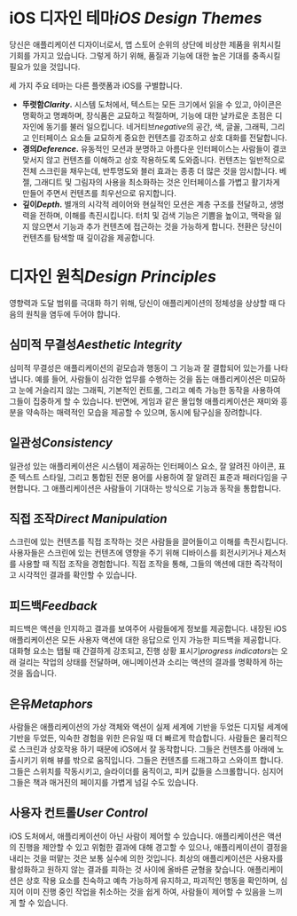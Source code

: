# iOS 디자인 테마*iOS Design Themes*

당신은 애플리케이션 디자이너로서, 앱 스토어 순위의 상단에 비상한 제품을 위치시킬 기회를 가지고 있습니다. 그렇게 하기 위해, 품질과 기능에 대한 높은 기대를 충족시킬 필요가 있을 것입니다.

세 가지 주요 테마는 다른 플랫폼과 iOS를 구별합니다.

- **뚜렷함*Clarity*.** 시스템 도처에서, 텍스트는 모든 크기에서 읽을 수 있고, 아이콘은 명확하고 명쾌하며, 장식품은 교묘하고 적절하며, 기능에 대한 날카로운 초점은 디자인에 동기를 불러 일으킵니다. 네거티브*negative*의 공간, 색, 글꼴, 그래픽, 그리고 인터페이스 요소들 교묘하게 중요한 컨텐츠를 강조하고 상호 대화를 전달합니다.
- **경의*Deference*.** 유동적인 모션과 분명하고 아름다운 인터페이스는 사람들이 결코 맞서지 않고 컨텐츠를 이해하고 상호 작용하도록 도와줍니다. 컨텐츠는 일반적으로 전체 스크린을 채우는데, 반투명도와 블러 효과는 종종 더 많은 것을 암시합니다. 베젤, 그래디트 및 그림자의 사용을 최소화하는 것은 인터페이스를 가볍고 활기차게 만들어 주면서 컨텐츠를 최우선으로 유지합니다.
- **깊이*Depth*.** 별개의 시각적 레이어와 현실적인 모션은 계층 구조를 전달하고, 생명력을 전하며, 이해를 촉진시킵니다. 터치 및 검색 기능은 기쁨을 높이고, 맥락을 잃지 않으면서 기능과 추가 컨텐츠에 접근하는 것을 가능하게 합니다. 전환은 당신이 컨텐츠를 탐색할 때 깊이감을 제공합니다.

# 디자인 원칙*Design Principles*

영향력과 도달 범위를 극대화 하기 위해, 당신이 애플리케이션의 정체성을 상상할 때 다음의 원칙을 염두에 두어야 합니다.

## 심미적 무결성*Aesthetic Integrity*

심미적 무결성은 애플리케이션의 겉모습과 행동이 그 기능과 잘 결합되어 있는가를 나타냅니다. 예를 들어, 사람들이 심각한 업무를 수행하는 것을 돕는 애플리케이션은 미묘하고 눈에 거슬리지 않는 그래픽, 기본적인 컨트롤, 그리고 예측 가능한 동작을 사용하여 그들이 집중하게 할 수 있습니다. 반면에, 게임과 같은 몰입형 애플리케이션은 재미와 흥분을 약속하는 매력적인 모습을 제공할 수 있으며, 동시에 탐구심을 장려합니다.

## 일관성*Consistency*

일관성 있는 애플리케이션은 시스템이 제공하는 인터페이스 요소, 잘 알려진 아이콘, 표준 텍스트 스타일, 그리고 통합된 전문 용어를 사용하여 잘 알려진 표준과 패러다임을 구현합니다. 그 애플리케이션은 사람들이 기대하는 방식으로 기능과 동작을 통합합니다.

## 직접 조작*Direct Manipulation*

스크린에 있는 컨텐츠를 직접 조작하는 것은 사람들을 끌어들이고 이해를 촉진시킵니다. 사용자들은 스크린에 있는 컨텐츠에 영향을 주기 위해 디바이스를 회전시키거나 제스처를 사용할 때 직접 조작을 경험합니다. 직접 조작을 통해, 그들의 액션에 대한 즉각적이고 시각적인 결과를 확인할 수 있습니다.

## 피드백*Feedback*

피드백은 액션을 인지하고 결과를 보여주어 사람들에게 정보를 제공합니다. 내장된 iOS 애플리케이션은 모든 사용자 액션에 대한 응답으로 인지 가능한 피드백을 제공합니다. 대화형 요소는 탭될 때 간결하게 강조되고, 진행 상황 표시기*progress indicators*는 오래 걸리는 작업의 상태를 전달하며, 애니메이션과 소리는 액션의 결과를 명확하게 하는 것을 돕습니다.

## 은유*Metaphors*

사람들은 애플리케이션의 가상 객체와 액션이 실제 세계에 기반을 두었든 디지털 세계에 기반을 두었든, 익숙한 경험을 위한 은유일 때 더 빠르게 학습합니다. 사람들은 물리적으로 스크린과 상호작용 하기 때문에 iOS에서 잘 동작합니다. 그들은 컨텐츠를 아래에 노출시키기 위해 뷰를 밖으로 움직입니다. 그들은 컨텐츠를 드래그하고 스와이프 합니다. 그들은 스위치를 작동시키고, 슬라이더를 움직이고, 피커 값들을 스크롤합니다. 심지어 그들은 책과 매거진의 페이지를 가볍게 넘길 수도 있습니다.

## 사용자 컨트롤*User Control*

iOS 도처에서, 애플리케이션이 아닌 사람이 제어할 수 있습니다. 애플리케이션은 액션의 진행을 제안할 수 있고 위험한 결과에 대해 경고할 수 있으나, 애플리케이션이 결정을 내리는 것을 떠맡는 것은 보통 실수에 의한 것입니다. 최상의 애플리케이션은 사용자를 활성화하고 원하지 않는 결과를 피하는 것 사이에 올바른 균형을 찾습니다. 애플리케이션은 상호 작용 요소를 친숙하고 예측 가능하게 유지하고, 파괴적인 행동을 확인하며, 심지어 이미 진행 중인 작업을 취소하는 것을 쉽게 하여, 사람들이 제어할 수 있음을 느끼게 할 수 있습니다.